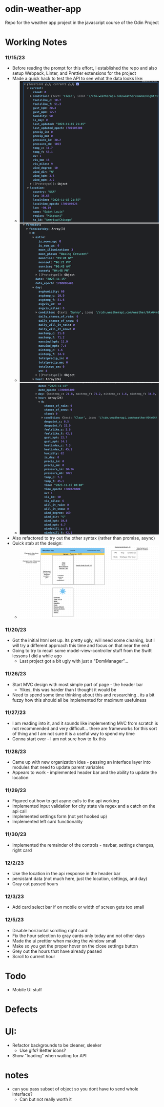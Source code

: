 # odin-weather-app
Repo for the weather app project in the javascript course of the Odin Project

# Working Notes
### 11/15/23
- Before reading the prompt for this effort, I established the repo and also setup Webpack, Linter, and Prettier extensions for the project 
- Made a quick hack to test the API to see what the data looks like:
    - ![Alt text](design/image.png)
    - ![Alt text](design/image1.png)
    - ![Alt text](design/image3.png)
- Also refactored to try out the other syntax (rather than promise, async)
- Quick stab at the design:
    - ![Alt text](design/design.png)
    
### 11/20/23
- Got the initial html set up. Its pretty ugly, will need some cleaning, but I will try a different approach this time and focus on that near the end
- Going to try to recall some model-view-controller stuff from the Swift lessons I did a while ago 
    - Last project got a bit ugly with just a "DomManager"...

### 11/26/23
- Start MVC design with most simple part of page - the header bar
	- Yikes, this was harder than I thought it would be
- Need to spend some time thinking about this and researching.. its a bit fuzzy how this should all be implemented for maximum usefulness

### 11/27/23
- I am reading into it, and it sounds like implementing MVC from scratch is not recommended and very difficult... there are frameworks for this sort of thing and I am not sure it is a useful way to spend my time
- Gonna start over - I am not sure how to fix this 

### 11/28/23
- Came up with new organization idea - passing an interface layer into modules that need to update parent variables
- Appears to work - implemented header bar and the ability to update the location

### 11/29/23
- Figured out how to get async calls to the api working
- Implemented input validation for city state via regex and a catch on the api call
- Implemented settings form (not yet hooked up)
- Implemented left card functionality 

### 11/30/23
- Implemented the remainder of the controls - navbar, settings changes, right card

### 12/2/23
- Use the location in the api response in the header bar 
- persistant data  (not much here, just the location, settings, and day)
- Gray out passed hours

### 12/3/23
- Add card select bar if on mobile or width of screen gets too small

### 12/5/23
- Disable horizontal scrolling right card
- Fix the hour selection to gray cards only today and not other days
- Made the ui prettier when making the window small 
- Make so you get the proper hover on the close settings button
- Grey out the hours that have already passed
- Scroll to current hour

# Todo
- Mobile UI stuff

# Defects

# UI:
- Refactor backgrounds to be cleaner, sleeker
	- Use gifs? Better icons?
- Show "loading" when waiting for API

# notes
- can you pass subset of object so you dont have to send whole interface?
	- Can but not really worth it